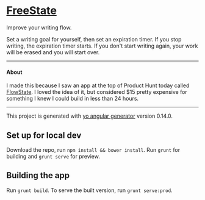 # [FreeState](http://ethanmay.github.io/freestate)

Improve your writing flow.

Set a writing goal for yourself, then set an expiration timer. If you stop writing, the expiration timer starts. If you don't start writing again, your work will be erased and you will start over.

----

#### About

I made this because I saw an app at the top of Product Hunt today called [FlowState](https://www.producthunt.com/tech/flowstate-2). I loved the idea of it, but considered $15 pretty expensive for something I knew I could build in less than 24 hours.

----

This project is generated with [yo angular generator](https://github.com/yeoman/generator-angular)
version 0.14.0.

## Set up for local dev

Download the repo, run `npm install && bower install`.
Run `grunt` for building and `grunt serve` for preview.

## Building the app

Run `grunt build`. To serve the built version, run `grunt serve:prod`.
